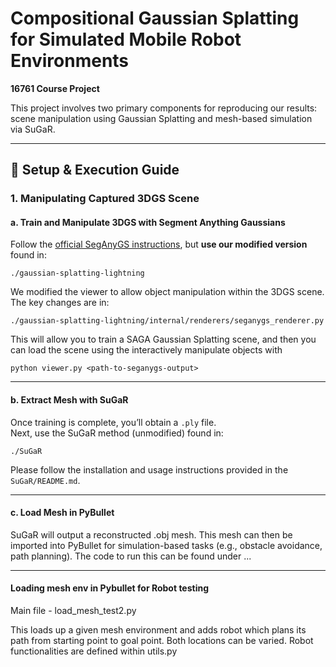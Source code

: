 
# Compositional Gaussian Splatting for Simulated Mobile Robot Environments  
**16761 Course Project**

This project involves two primary components for reproducing our results: scene manipulation using Gaussian Splatting and mesh-based simulation via SuGaR.

---

## 🔧 Setup & Execution Guide

### 1. Manipulating Captured 3DGS Scene

#### a. Train and Manipulate 3DGS with Segment Anything Gaussians  
Follow the [official SegAnyGS instructions](https://github.com/yzslab/gaussian-splatting-lightning/tree/main?tab=readme-ov-file#210-segment-any-3d-gaussians), but **use our modified version** found in:

`./gaussian-splatting-lightning`

We modified the viewer to allow object manipulation within the 3DGS scene. The key changes are in:

`./gaussian-splatting-lightning/internal/renderers/seganygs_renderer.py`


This will allow you to train a SAGA Gaussian Splatting scene, and then you can load the scene using the interactively manipulate objects with 

`python viewer.py <path-to-seganygs-output>`

---

#### b. Extract Mesh with SuGaR  
Once training is complete, you’ll obtain a `.ply` file.  
Next, use the SuGaR method (unmodified) found in:

`./SuGaR`


Please follow the installation and usage instructions provided in the `SuGaR/README.md`.

---

#### c. Load Mesh in PyBullet  
SuGaR will output a reconstructed .obj mesh. This mesh can then be imported into PyBullet for simulation-based tasks (e.g., obstacle avoidance, path planning). The code to run this can be found under ...

---
#### Loading mesh env in Pybullet for Robot testing

Main file - load_mesh_test2.py

This loads up a given mesh environment and adds robot which plans its path from starting point to goal point. Both locations can be varied.
Robot functionalities are defined within utils.py

